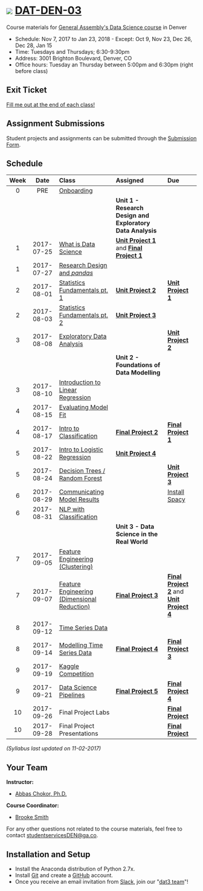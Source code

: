 # ![](https://ga-dash.s3.amazonaws.com/production/assets/logo-9f88ae6c9c3871690e33280fcf557f33.png) [DAT-DEN-03](https://github.com/ga-students/DAT-DEN-03)


Course materials for [General Assembly's Data Science course](https://generalassemb.ly/education/data-science?where=denver) in Denver


* Schedule: Nov 7, 2017 to Jan 23, 2018 - Except: Oct 9, Nov 23, Dec 26, Dec 28, Jan 15
* Time: Tuesdays and Thursdays; 6:30-9:30pm
* Address: 3001 Brighton Boulevard, Denver, CO
* Office hours: Tuesday an Thursday between 5:00pm and 6:30pm (right before class)

## Exit Ticket

[Fill me out at the end of each class!](https://goo.gl/forms/J0xipfaBslbXnnXy2)

## Assignment Submissions

Student projects and assignments can be submitted through the [Submission Form](https://goo.gl/forms/3k6YWyd65bpOsY2X2).


## Schedule

| Week | Date | Class | Assigned | Due |
|:---:|:---:|:---|:---|:---|
| 0 | PRE | [Onboarding](https://docs.google.com/document/d/1N-zVkcYfUiWuTLCqOwNihyx9ysI8JCxfe4Vh419zzGM/) | | |
| | | | **Unit 1 - Research Design and Exploratory Data Analysis** | | |
| 1 | 2017-07-25 | [What is Data Science](./lessons/lesson-01) |**[Unit Project 1](./projects/unit-projects/project-1)** and **[Final Project 1](./projects/final-projects/01-lightning-talk)**| |
| 1 | 2017-07-27| [Research Design and _pandas_](./lessons/lesson-02) | | |
| 2 | 2017-08-01 | [Statistics Fundamentals pt. 1](./lessons/lesson-03) | **[Unit Project 2](./projects/unit-projects/project-2)** | **[Unit Project 1](./projects/unit-projects/project-1)** |
| 2 | 2017-08-03 | [Statistics Fundamentals pt. 2](./lessons/lesson-04) | **[Unit Project 3](./projects/unit-projects/project-3)** | |
| 3 | 2017-08-08 | [Exploratory Data Analysis](./lessons/lesson-05) | | **[Unit Project 2](./projects/unit-projects/project-2)** |
| | | | **Unit 2 - Foundations of Data Modelling** | | |
| 3 | 2017-08-10 | [Introduction to Linear Regression](./lessons/lesson-06) | | |
| 4 | 2017-08-15 | [Evaluating Model Fit](./lessons/lesson-07) | | |
| 4 | 2017-08-17 | [Intro to Classification](./lessons/lesson-08) | **[Final Project 2](./projects/final-projects/02-experiment-writeup)** | **[Final Project 1](./projects/final-projects/01-lightning-talk)** |
| 5 | 2017-08-22 | [Intro to Logistic Regression](./lessons/lesson-09) | **[Unit Project 4](./project./projects/unit-projects/project-4)** | |
| 5 | 2017-08-24 | [Decision Trees / Random Forest](./lessons/lesson-10) | |**[Unit Project 3](./projects/unit-projects/project-3)**|
| 6 | 2017-08-29 | [Communicating Model Results](./lessons/lesson-11) | | [Install Spacy](https://spacy.io/docs/usage/) |
| 6 | 2017-08-31 | [NLP with Classification](./lessons/lesson-12) | | |
| | | | **Unit 3 - Data Science in the Real World** | | |
| 7 | 2017-09-05 | [Feature Engineering (Clustering)](./lessons/lesson-13) | | |
| 7 | 2017-09-07 | [Feature Engineering (Dimensional Reduction)](./lessons/lesson-14) | **[Final Project 3](./projects/final-projects/03-exploratory-analysis)** | **[Final Project 2](./projects/final-projects/02-experiment-writeup)** and **[Unit Project 4](./projects/unit-projects/project-4)** |
| 8 | 2017-09-12 | [Time Series Data](./lessons/lesson-15) | | |
| 8 | 2017-09-14 | [Modelling Time Series Data](./lessons/lesson-16) | **[Final Project 4](./projects/final-projects/04-notebook-rough-draft)** | **[Final Project 3](./projects/final-projects/03-exploratory-analysis)** |
| 9 | 2017-09-19 | [Kaggle Competition](./lessons/lesson-17) | | |
| 9 | 2017-09-21 | [Data Science Pipelines](./lessons/lesson-18) | **[Final Project 5](./projects/final-projects/05-presentation)** | **[Final Project 4](./projects/final-projects/04-notebook-rough-draft)** |
| 10 | 2017-09-26| Final Project Labs | | **[Final Project](./projects/final-projects/05-presentation)** |
| 10 | 2017-09-28 | Final Project Presentations | | **[Final Project](./projects/final-projects/05-presentation)** |

*(Syllabus last updated on 11-02-2017)*

## Your Team
**Instructor:**
+ [Abbas Chokor, Ph.D.](mailto:abbas.chokor@gmail.com)

**Course Coordinator:**
+ [Brooke Smith](mailto:brookes@generalassembly.ly)

For any other questions not related to the course materials, feel free to contact [studentservicesDEN@ga.co](mailto:studentservicesDEN@ga.co).

## Installation and Setup

* Install the Anaconda distribution of Python 2.7x.
* Install [Git](https://git-scm.com) and create a [GitHub](https://github.com) account.
* Once you receive an email invitation from [Slack](https://slack.com), join our "[dat3 team](https://gadenver.slack.com/messages/G7HK3QLPL/details/)"!
